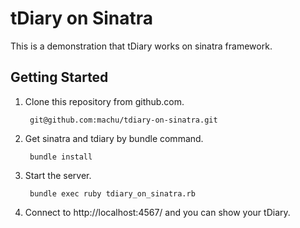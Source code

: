 tDiary on Sinatra
=================

This is a demonstration that tDiary works on sinatra framework.

## Getting Started

1. Clone this repository from github.com.

        git@github.com:machu/tdiary-on-sinatra.git

2. Get sinatra and tdiary by bundle command.

        bundle install

3. Start the server.

        bundle exec ruby tdiary_on_sinatra.rb

4. Connect to http://localhost:4567/ and you can show your tDiary.

